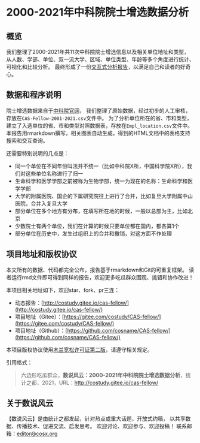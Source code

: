 # 2000-2021年中科院院士增选数据分析

## 概览


我们整理了2000-2021年共11次中科院院士增选信息以及相关单位地址和类型，
从人数、学部、单位、双一流大学、区域、单位类型、年龄等多个角度进行统计、可视化和比较分析。
最终形成了一份[交互式分析报告](http://costudy.gitee.io/cas-fellow/)，以满足自己和读者的好奇心。


## 数据和程序说明

院士增选数据来自于[中科院官网](http://casad.cas.cn/yszx2017/jj/201504/t20150429_4683835.html)，
我们整理了原始数据，经过初步的人工审核，存放在`CAS-Fellow-2001-2021.csv`文件中。
为了分析单位所在的省、市和类型，建立了入选单位的省、市和类型对照数据表，存放在`Empl_location.csv`文件中。
本报告用rmarkdown撰写，相关图表自动生成，得到的HTML文档中的表格支持搜索和交互查询。

还需要特别说明的几点是：

- 同一个单位在不同年份叫法并不统一（比如中科院X所，中国科学院X所），我们对这些单位名称进行了归一
- 生命科学和医学学部之前被称为生物学部，统一为现在的名称：生命科学和医学学部
- 大学的附属医院、国企的下属研究院往上进行了合并，比如复旦大学附属中山医院，合并入复旦大学
- 部分单位在多个地方有分布，在填写所在地的时候，一般以总部为主，比如北京
- 少数院士有两个单位，我们在计算的时候只要单位都在国内，都各算1个
- 部分单位在历史中，发生过组织上的合并和撤销，对这方面不作处理


## 项目地址和版权协议

本文所有的数据、代码都完全公布，报告基于rmarkdown和Git的可重复框架。
读者运行rmd文件即可得到同样的报告，欢迎更多吃瓜群众围观、挑错和协作改进！

本项目相关地址如下，欢迎star、fork、pr三连：

- 动态报告：[http://costudy.gitee.io/cas-fellow/](http://costudy.gitee.io/cas-fellow/)
- 项目地址（Gitee）：[https://gitee.com/costudy/CAS-fellow/](https://gitee.com/costudy/CAS-fellow/)
- 项目地址（Github）：[https://github.com/cosname/CAS-fellow/](https://github.com/cosname/CAS-fellow/)

本项目版权协议使用[木兰宽松许可证第二版](http://license.coscl.org.cn/MulanPSL2)，请遵守相关规定。

引用格式：

> 六边形吃瓜群众，**数说风云：2000-2021年中科院院士增选数据分析**，统计之都，2021，URL：http://costudy.gitee.io/cas-fellow/

## 关于数说风云

【数说风云】是由统计之都发起，针对热点或重大话题，开放式约稿，
以共享数据、传播技术、促进交流、启发思考。
欢迎讨论、欢迎参与、欢迎投稿！
联系邮箱：editor@cosx.org
